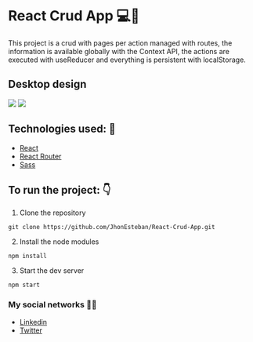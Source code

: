 # React Crud App 💻💼

This project is a crud with pages per action managed with routes, the information is available globally with the Context API, the actions are executed with useReducer and everything is persistent with localStorage.

## Desktop design

![](https://i.imgur.com/QytbGly.png)
![](https://i.imgur.com/bT1sZxN.png)

## Technologies used: 📕

- [React](https://reactjs.org/ 'Click here')
- [React Router](https://reactrouter.com/web/guides/quick-start 'Click here')
- [Sass](https://sass-lang.com/ 'Click here')

## To run the project: 👇

1. Clone the repository

```
git clone https://github.com/JhonEsteban/React-Crud-App.git
```

2. Install the node modules

```
npm install
```

3. Start the dev server

```
npm start
```

### My social networks 👋🏼

- [Linkedin](https://www.linkedin.com/in/jhon-esteban-herrera-zabala-6b960b196 'My Linkendin')
- [Twitter](https://twitter.com/JhonDev_19 'My Twitter')
